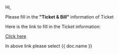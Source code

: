 <p>Hi,<br></p>

<p>Please fill in the <b>"Ticket & Bill"</b> information of Ticket<br></p>

<p>Here is the link to fill in the Ticket information:<br></p>

<p><a href={{frappe.get_url() + "/get-travel-request-docs"}}>Click here</a></p>

<p>In above link please select {{ doc.name }}</p>
